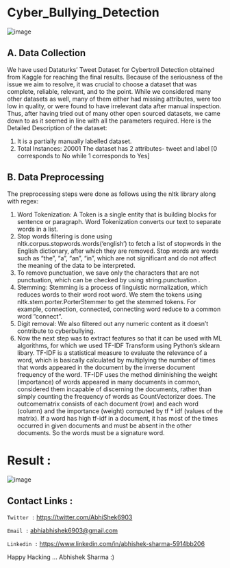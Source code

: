 # Cyber_Bullying_Detection

![image](https://user-images.githubusercontent.com/99632495/236155204-977dc251-78df-42aa-b24a-708d7b710095.png)
## A.  Data Collection
We have used Dataturks’ Tweet Dataset for Cybertroll
Detection obtained from Kaggle for reaching the
final results. Because of the seriousness of the issue
we aim to resolve, it was crucial to choose a dataset
that was complete, reliable, relevant, and to the point.
While we considered many other datasets as well, many
of them either had missing attributes, were too low
in quality, or were found to have irrelevant data after
manual inspection. Thus, after having tried out of many
other open sourced datasets, we came down to as it
seemed in line with all the parameters required.
Here is the Detailed Description of the dataset:
1) It is a partially manually labelled dataset.
2) Total Instances: 20001
The dataset has 2 attributes- tweet and label [0 corresponds to No while 1 corresponds to Yes]

## B. Data Preprocessing
The preprocessing steps were done as follows using
the nltk library along with regex:
1) Word Tokenization: A Token is a single entity that
is building blocks for sentence or paragraph. Word
Tokenization converts our text to separate words in
a list.
2) Stop words filtering is done using
nltk.corpus.stopwords.words(‘english’) to fetch a
list of stopwords in the English dictionary, after
which they are removed. Stop words are words
such as “the”, “a”, “an”, “in”, which are not
significant and do not affect the meaning of the
data to be interpreted.
3) To remove punctuation, we save only the characters that are not punctuation, which can be checked
by using string.punctuation .
4) Stemming: Stemming is a process of linguistic normalization, which reduces words to their
word root word. We stem the tokens using
nltk.stem.porter.PorterStemmer to get the stemmed
tokens. For example, connection, connected, connecting word reduce to a common word ”connect”.
5) Digit removal: We also filtered out any numeric
content as it doesn’t contribute to cyberbullying.
6) Now the next step was to extract features so that
it can be used with ML algorithms, for which
we used TF-IDF Transform using Python’s sklearn
libary. TF-IDF is a statistical measure to evaluate
the relevance of a word, which is basically calculated by multiplying the number of times that
words appeared in the document by the inverse
document frequency of the word. TF-IDF uses the
method diminishing the weight (importance) of
words appeared in many documents in common,
considered them incapable of discerning the documents, rather than simply counting the frequency
of words as CountVectorizer does. The outcomematrix consists of each document (row) and each
word (column) and the importance (weight) computed by tf * idf (values of the matrix). If a word
has high tf-idf in a document, it has most of the
times occurred in given documents and must be
absent in the other documents. So the words must
be a signature word.
# Result :
![image](https://user-images.githubusercontent.com/99632495/236155593-b2749feb-a694-4f19-950f-c79d23f51bfa.png)

## Contact Links : 
```Twitter :``` https://twitter.com/AbhiShek6903

```Email :``` abhiabhishek6903@gmail.com

```Linkedin :``` https://www.linkedin.com/in/abhishek-sharma-5914bb206

Happy Hacking ... Abhishek Sharma :)

